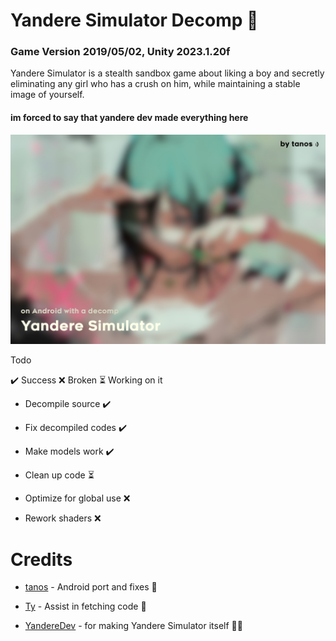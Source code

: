 # Yandere Simulator Decomp 🚧

### Game Version 2019/05/02, Unity 2023.1.20f

Yandere Simulator is a stealth sandbox game about liking a boy and secretly eliminating any girl who has a crush on him, while maintaining a stable image of yourself.

#### im forced to say that yandere dev made everything here ####

![tanos-frontend](https://raw.githubusercontent.com/TacoGit/YanSimAndroid/main/thumb.png)

Todo

✔️ Success ❌ Broken ⏳ Working on it
* Decompile source ✔️

* Fix decompiled codes ✔️

* Make models work ✔️

* Clean up code ⏳

* Optimize for global use ❌

* Rework shaders ❌

# Credits
* [tanos](https://discordapp.com/users/916798305390964778) - Android port and fixes 🚧

* [Ty](https://twitter.com/yophlox) - Assist in fetching code 🤝

* [YandereDev](https://yanderedev.wordpress.com) - for making Yandere Simulator itself 🧑‍🔬
